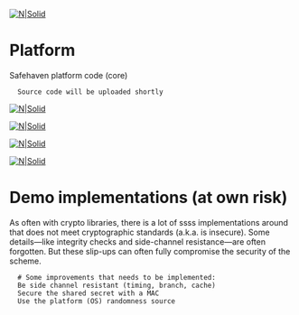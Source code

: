 [![N|Solid](https://safehaven.io/img/logo_color.png)](https://safehaven.io/)

# Platform
Safehaven platform code (core)

```
  Source code will be uploaded shortly
```

[![N|Solid](https://github.com/Safehaven-io/Media/blob/master/MVP0.png)](https://safehaven.io/)

[![N|Solid](https://github.com/Safehaven-io/Media/blob/master/MVP1.png)](https://safehaven.io/)

[![N|Solid](https://github.com/Safehaven-io/Media/blob/master/MVP2.png)](https://safehaven.io/)

[![N|Solid](https://github.com/Safehaven-io/Media/blob/master/MVP3.png)](https://safehaven.io/)

# Demo implementations (at own risk)

As often with crypto libraries, there is a lot of ssss implementations around that does not meet cryptographic standards (a.k.a. is insecure). Some details—like integrity checks and side-channel resistance—are often forgotten. But these slip-ups can often fully compromise the security of the scheme. 

```
  # Some improvements that needs to be implemented:
  Be side channel resistant (timing, branch, cache)
  Secure the shared secret with a MAC
  Use the platform (OS) randomness source
```


